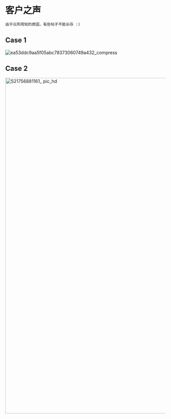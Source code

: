 # 客户之声
```python
由于众所周知的原因，有些帖子不能长存 :) 
```
## Case 1
![ea53ddc9aa5f05abc78373060749a432_compress](https://github.com/user-attachments/assets/0e5e4553-532f-4953-9a21-f3a463ab7f76)

## Case 2
<img width="1584" height="1055" alt="521756881161_ pic_hd" src="https://github.com/user-attachments/assets/65c4e8fe-16ff-4b7a-be02-53abc84ca960" />

